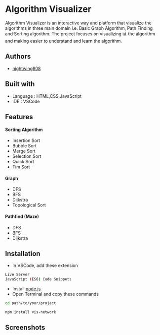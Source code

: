 
# Algorithm Visualizer

Algorithm Visualizer is an interactive way and platform that visualize the algorithms in three main domain i.e. Basic Graph Algorithm, Path Finding and Sorting algorithm. The project focuses on visualizing 📊 the algorithm and making easier to understand and learn the algorithm.

## Authors

- [nightwing808](https://github.com/nightwing808)

## Built with
 - Language : HTML,CSS,JavaScript
 - IDE : VSCode

## Features

#### Sorting Algorithm
 - Insertion Sort
 - Bubble Sort
 - Merge Sort
 - Selection Sort
 - Quick Sort
 - Tim Sort
#### Graph
 - DFS
 - BFS
 - Dijkstra
 - Topological Sort
#### Pathfind (Maze)
 - DFS
 - BFS
 - Dijkstra

## Installation

 - In VSCode, add these extension
```bash
Live Server
JavaScript (ES6) Code Snippets
```

- Install [node.js](https://nodejs.org/en)
- Open Terminal and copy these commands
```bash
cd path/to/your/project
```
```bash
npm install vis-network
```
## Screenshots



